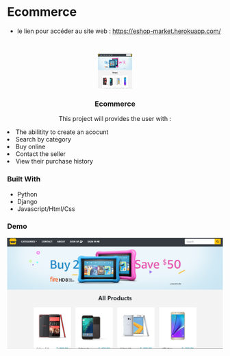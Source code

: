 # Ecommerce 

- le lien pour accéder au site web : https://eshop-market.herokuapp.com/



<!-- PROJECT LOGO -->
<br />
<p align="center">
  <a href="https://github.com/othneildrew/Best-README-Template">
    <img src="shop.png" alt="Logo" width="80" height="80">
  </a>

  <h3 align="center">Ecommerce</h3>

  <p align="center">
    This project will provides the user with :
    <li> The abilitity to create an acocunt </li>
    <li> Search by category </li>
    <li> Buy online </li>
    <li> Contact the seller </li>
    <li> View their purchase history </li>
  </p>
</p>




### Built With

* Python
* Django
* Javascript/Html/Css

### Demo

<img src="shop.png" alt="Logo">


